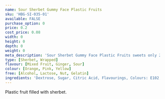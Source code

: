 ```yaml
---
name: Sour Sherbet Gummy Face Plastic Fruits
sku: 'HBG-SI-035-01'
available: FALSE
purchase_option: 0
price: 0.2
cost_price: 0.08
width: 0
height: 0
depth: 0
weight: 0
meta_description: 'Sour Sherbet Gummy Face Plastic Fruits sweets only 20p. Traditional sweets at Humbugs Confectionery Store. Specialists in satisfying your sweet tooth!'
type: [Sherbet, Wrapped]
flavour: [Mixed Fruit, Ginger, Sour]
colour: [Orange, Pink, Yellow]
free: [Alcohol, Lactose, Nut, Gelatin]
ingredients: 'Dextrose, Sugar, Citric Acid, Flavourings, Colours: E102, E110, E129, E133'
---
```

Plastic fruit filled with sherbet.